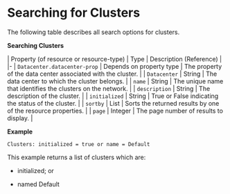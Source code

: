 # Searching for Clusters

The following table describes all search options for clusters.

**Searching Clusters**

| Property (of resource or resource-type) | Type | Description (Reference) |
|-
| `Datacenter.datacenter-prop` | Depends on property type | The property of the data center associated with the cluster. |
| `Datacenter` | String | The data center to which the cluster belongs. |
| `name` | String | The unique name that identifies the clusters on the network. |
| `description` | String | The description of the cluster. |
| `initialized` | String | True or False indicating the status of the cluster. |
| `sortby` | List | Sorts the returned results by one of the resource properties. |
| `page` | Integer | The page number of results to display. |

**Example**

`Clusters: initialized = true or name = Default`

This example returns a list of clusters which are:

* initialized; or

* named Default
